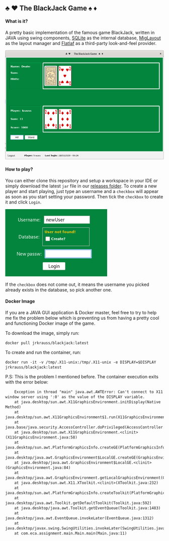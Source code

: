 ## :clubs: :hearts: The BlackJack Game :spades: :diamonds: 

#### What is it?

A pretty basic implementation of the famous game BlackJack, written in JAVA using swing components, [SQLite](https://www.sqlite.org/index.html) as the internal database, [MigLayout](http://www.miglayout.com/) as the layout manager and [Flatlaf](https://www.formdev.com/flatlaf/) as a third-party look-and-feel provider.

![Login_screen](res/bj_game.png)

#### How to play?

You can either clone this repository and setup a workspace in your IDE or simply download the latest `jar` file in our [releases folder](releases/).
To create a new player and start playing, just type an username and a `checkbox` will appear as soon as you start setting your password. Then tick the `checkbox` to create it and click `Login`.

![Login_screen](res/checkbox_login.png)

If the `checkbox` does not come out, it means the username you picked already exists in the database, so pick another one.

#### Docker Image

If you are a JAVA GUI application & Docker master, feel free to try to help me fix the problem below which is preventing us from having a pretty cool and functioning Docker image of the game.

To download the image, simply run:

```
docker pull jrkrauss/blackjack:latest
```

To create and run the container, run:  

```
docker run -it -v /tmp/.X11-unix:/tmp/.X11-unix -e DISPLAY=$DISPLAY jrkrauss/blackjack:latest
```

P.S: This is the problem I mentioned before. The container execution exits with the error below:

```	No protocol specified
	Exception in thread "main" java.awt.AWTError: Can't connect to X11 window server using ':0' as the value of the DISPLAY variable.
	at java.desktop/sun.awt.X11GraphicsEnvironment.initDisplay(Native Method)
	at java.desktop/sun.awt.X11GraphicsEnvironment$1.run(X11GraphicsEnvironment.java:99)
	at java.base/java.security.AccessController.doPrivileged(AccessController.java:312)
	at java.desktop/sun.awt.X11GraphicsEnvironment.<clinit>(X11GraphicsEnvironment.java:58)
	at java.desktop/sun.awt.PlatformGraphicsInfo.createGE(PlatformGraphicsInfo.java:36)
	at java.desktop/java.awt.GraphicsEnvironment$LocalGE.createGE(GraphicsEnvironment.java:93)
	at java.desktop/java.awt.GraphicsEnvironment$LocalGE.<clinit>(GraphicsEnvironment.java:84)
	at java.desktop/java.awt.GraphicsEnvironment.getLocalGraphicsEnvironment(GraphicsEnvironment.java:106)
	at java.desktop/sun.awt.X11.XToolkit.<clinit>(XToolkit.java:232)
	at java.desktop/sun.awt.PlatformGraphicsInfo.createToolkit(PlatformGraphicsInfo.java:40)
	at java.desktop/java.awt.Toolkit.getDefaultToolkit(Toolkit.java:592)
	at java.desktop/java.awt.Toolkit.getEventQueue(Toolkit.java:1483)
	at java.desktop/java.awt.EventQueue.invokeLater(EventQueue.java:1312)
	at java.desktop/javax.swing.SwingUtilities.invokeLater(SwingUtilities.java:1421)
	at com.eca.assignment.main.Main.main(Main.java:11)
```